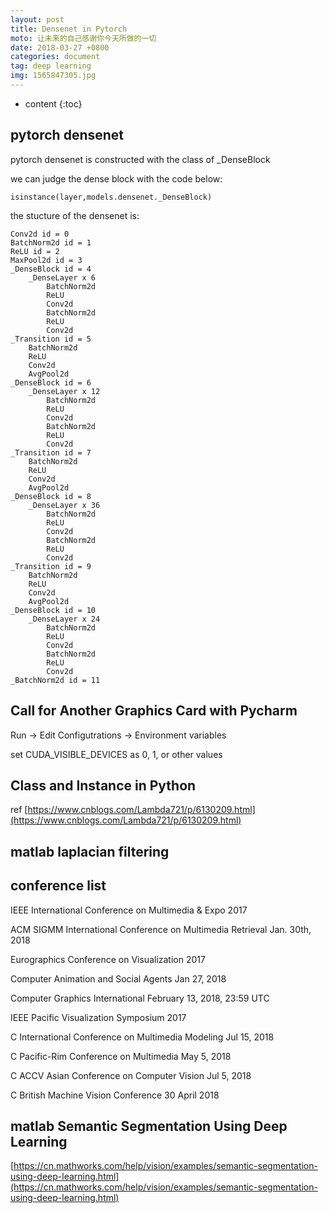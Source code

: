 ```yaml
---
layout: post
title: Densenet in Pytorch
moto: 让未来的自己感谢你今天所做的一切
date: 2018-03-27 +0800
categories: document
tag: deep learning
img: 1565847305.jpg
---
```


* content
{:toc}

## pytorch densenet

pytorch densenet is constructed with the class of _DenseBlock

we can judge the dense block with the code below:
```
isinstance(layer,models.densenet._DenseBlock)

```

the stucture of the densenet is:
```
Conv2d id = 0
BatchNorm2d id = 1
ReLU id = 2
MaxPool2d id = 3
_DenseBlock id = 4
	_DenseLayer x 6
		BatchNorm2d
		ReLU
		Conv2d
		BatchNorm2d
		ReLU
		Conv2d
_Transition id = 5
	BatchNorm2d
	ReLU
	Conv2d
	AvgPool2d
_DenseBlock id = 6
	_DenseLayer x 12
		BatchNorm2d
		ReLU
		Conv2d
		BatchNorm2d
		ReLU
		Conv2d
_Transition id = 7
	BatchNorm2d
	ReLU
	Conv2d
	AvgPool2d
_DenseBlock id = 8
	_DenseLayer x 36
		BatchNorm2d
		ReLU
		Conv2d
		BatchNorm2d
		ReLU
		Conv2d
_Transition id = 9
	BatchNorm2d
	ReLU
	Conv2d
	AvgPool2d
_DenseBlock id = 10
	_DenseLayer x 24
		BatchNorm2d
		ReLU
		Conv2d
		BatchNorm2d
		ReLU
		Conv2d
_BatchNorm2d id = 11

```

## Call for Another Graphics Card with Pycharm

Run -> Edit Configutrations -> Environment variables

set CUDA_VISIBLE_DEVICES as 0, 1, or other values

## Class and Instance in Python

ref [https://www.cnblogs.com/Lambda721/p/6130209.html](https://www.cnblogs.com/Lambda721/p/6130209.html)

## matlab laplacian filtering

## conference list

IEEE International Conference on Multimedia & Expo 2017

ACM SIGMM International Conference on Multimedia Retrieval Jan. 30th, 2018

Eurographics Conference on Visualization 2017

Computer Animation and Social Agents Jan 27, 2018

Computer Graphics International February 13, 2018, 23:59 UTC

IEEE Pacific Visualization Symposium 2017

C International Conference on Multimedia Modeling Jul 15, 2018

C Pacific-Rim Conference on Multimedia May 5, 2018 

C ACCV Asian Conference on Computer Vision Jul 5, 2018

C British Machine Vision Conference 30 April 2018

## matlab Semantic Segmentation Using Deep Learning

[https://cn.mathworks.com/help/vision/examples/semantic-segmentation-using-deep-learning.html](https://cn.mathworks.com/help/vision/examples/semantic-segmentation-using-deep-learning.html)